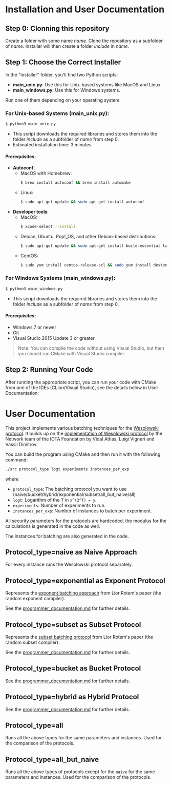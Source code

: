 # Installation and User Documentation

## Step 0: Clonning this repository
Create a folder with some name *name*. Clone the repository as a subfolder of *name*. Installer will then create a folder *include* in *name*.

## Step 1: Choose the Correct Installer

In the "installer" folder, you'll find two Python scripts:

- **main_unix.py**: Use this for Unix-based systems like MacOS and Linux.
- **main_windows.py**: Use this for Windows systems.

Run one of them depending on your operating system.

### For Unix-based Systems (main_unix.py):

```bash
$ python3 main_unix.py
```

- This script downloads the required libraries and stores them into the folder *include* as a subfolder of *name* from step 0.
- Estimated installation time: 3 minutes.

#### Prerequisites:
- **Autoconf**: 
    - MacOS with Homebrew: 
        ```bash
        $ brew install autoconf && brew install automake
        ```
    - Linux: 
        ```bash
        $ sudo apt-get update && sudo apt-get install autoconf
        ```
- **Developer tools**:
    - MacOS:
        ```bash
        $ xcode-select --install
        ```
    - Debian, Ubuntu, Pop!_OS, and other Debian-based distributions:
        ```bash
        $ sudo apt-get update && sudo apt-get install build-essential tar curl zip unzip
        ```
    - CentOS:
        ```bash
        $ sudo yum install centos-release-scl && sudo yum install devtoolset-7 && scl enable devtoolset-7 bash
        ```

### For Windows Systems (main_windows.py):

```bash
$ python3 main_windows.py
```

- This script downloads the required libraries and stores them into the folder *include* as a subfolder of *name* from step 0.

#### Prerequisites:
- Windows 7 or newer
- Git
- Visual Studio 2015 Update 3 or greater

> Note: You can compile the code without using Visual Studio, but then you should run CMake with Visual Studio compiler.

## Step 2: Running Your Code

After running the appropriate script, you can run your code with CMake from one of the IDEs (CLion/Visual Studio), see the details below in User Documentation:


# User Documentation

This project implements various batching techniques for the [Wesolowski protocol](https://eprint.iacr.org/2018/623). It builds up on the [implementation of Wesolowski protocol](https://github.com/iotaledger/vdf) by the Network team of the IOTA Foundation by Vidal Attias, Luigi Vigneri and Vassil Dimitrov.

You can build the program using CMake and then run it with the following command:
```bash
./src protocol_type logt experiments instances_per_exp
```
where 
- `protocol_type`: The batching protocol you want to use (naive/bucket/hybrid/exponential/subset/all_but_naive/all)
- `logt`: Logarithm of the T in `x^(2^T) = y`.
- `experiments`: Number of experiments to run.
- `instances_per_exp`: Number of instances to batch per experiment.

All security parameters for the protocols are hardcoded, the modulus for the calculations is generated in the code as well.

The instances for batching are also generated in the code.

## Protocol_type=naive as Naive Approach
For every instance runs the Wesolowski protocol separately.

## Protocol_type=exponential as Exponent Protocol
Represents the [exponent batching approach](https://eprint.iacr.org/2021/1209) from Lior Rotem's paper (the random exponent compiler). 

See the [programmer_documentation.md](https://gitlab.mff.cuni.cz/teaching/nprg045/hubacek/ivanova/-/blob/master/Programmer_documentation.md) for further details.

## Protocol_type=subset as Subset Protocol
Represents the [subset batching protocol](https://eprint.iacr.org/2021/1209) from Lior Rotem's paper (the random subset compiler). 

See the [programmer_documentation.md](https://gitlab.mff.cuni.cz/teaching/nprg045/hubacek/ivanova/-/blob/master/Programmer_documentation.md) for further details.

## Protocol_type=bucket as Bucket Protocol
See the [programmer_documentation.md](https://gitlab.mff.cuni.cz/teaching/nprg045/hubacek/ivanova/-/blob/master/Programmer_documentation.md) for further details.

## Protocol_type=hybrid as Hybrid Protocol
See the [programmer_documentation.md](https://gitlab.mff.cuni.cz/teaching/nprg045/hubacek/ivanova/-/blob/master/Programmer_documentation.md) for further details.

## Protocol_type=all
Runs all the above types for the same parameters and instances. Used for the comparison of the protocols.

## Protocol_type=all_but_naive
Runs all the above types of protocols except for the `naive` for the same parameters and instances. Used for the comparison of the protocols.



